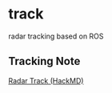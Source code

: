# track
radar tracking based on ROS
## Tracking Note
[Radar Track (HackMD)](https://hackmd.io/FbUcOIZtQdqETciT21tVnw?view)